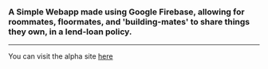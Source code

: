 ### A Simple Webapp made using Google Firebase, allowing for roommates, floormates, and 'building-mates' to share things they own, in a lend-loan policy.

---------

You can visit the alpha site [here](https://flatapplication.github.io/)
